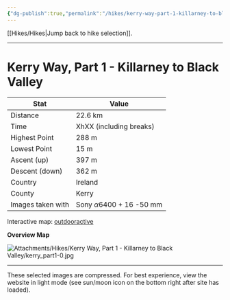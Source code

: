 ```yaml
---
{"dg-publish":true,"permalink":"/hikes/kerry-way-part-1-killarney-to-black-valley/","hide":"true","updated":"2025-06-16T14:12:54.000+02:00"}
---
```


[[Hikes/Hikes\|Jump back to hike selection]].

---
# Kerry Way, Part 1 - Killarney to Black Valley
 
| Stat              | Value                                |
| ----------------- | ------------------------------------ |
| Distance          | 22.6 km                              |
| Time              | XhXX (including breaks)              |
| Highest Point     | 288 m                                |
| Lowest Point      | 15 m                                 |
| Ascent (up)       | 397 m                                |
| Descent (down)    | 362 m                                |
| Country           | Ireland                              |
| County            | Kerry                                |
| Images taken with | Sony $\alpha\text{6400}$ + 16 -50 mm |

Interactive map: [outdooractive](https://www.outdooractive.com/en/route/hiking-trail/southwest-ireland/kerry-part-1-killarney-black-valley/318373588/?share=%7E3ixculg4%244osshygp)

**Overview Map**

![Attachments/Hikes/Kerry Way, Part 1 - Killarney to Black Valley/kerry_part1-0.jpg](/img/user/Attachments/Hikes/Kerry%20Way,%20Part%201%20-%20Killarney%20to%20Black%20Valley/kerry_part1-0.jpg)

---
These selected images are compressed. For best experience, view the website in light mode (see sun/moon icon on the bottom right after site has loaded).